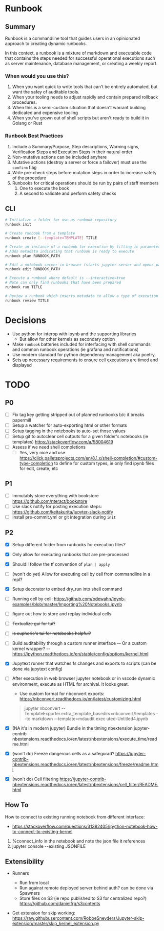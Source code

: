 # Runbook

## Summary

Runbook is a commandline tool that guides users in an opinionated approach to creating dynamic runbooks.

In this context, a runbook is a mixture of markdown and executable code that contains the steps needed for successful operational executions such as server maintenance, database management, or creating a weekly report.

### When would you use this?
1. When you want quick to write tools that can't be entirely automated, but want the safey of auditable tools.
2. When your tooling needs to adjust rapidly and contain prepared rollback procedures.
3. When this is a semi-custom situation that doesn't warrant building dedicated and expensive tooling
4. When you've grown out of shell scripts but aren't ready to build it in Golang or Rust

### Runbook Best Practices
1. Include a Summary/Purpose, Step descriptions, Warning signs, Verification Steps and Execution Steps in their natural order
2. Non-mutative actions can be included anyhere
3. Mutative actions (destroy a server or force a failover) must use the `confirm` flag
4. Write pre-check steps before mutation steps in order to increase safety of the procedure
5. Runbooks for critical operations should be run by pairs of staff members
   1. One to execute the book
   2. A second to validate and perform safety checks

## CLI

```sh
# Initialize a folder for use as runbook repository
runbook init

# Create runbook from a template
runbook create [--template=TEMPLATE] TITLE

# Create an instance of a runbook for execution by filling in parameterization
# Adds metadata indicating that runbook is ready to execute
runbook plan RUNBOOK_PATH

# Edit a notebook server in browser (starts jupyter server and opens page)
runbook edit RUNBOOK_PATH

# Execute a runbook where default is --interactive=true
# Note can only find runbooks that have been prepared
runbook run TITLE

# Review a runbook which inserts metadata to allow a type of execution
runbook review TITLE
```

# Decisions

- Use python for interop with ipynb and the supporting libraries
    - But allow for other kernels as secondary option
- Make `runbook` batteries included for interfacing with shell commands and common runbook
operations (ie grafana and notifications)
- Use modern standard for python dependency management aka poetry.
- Sets up necessary requirements to ensure cell executions are timed and displayed

# TODO
## P0
- [ ] Fix tag key getting stripped out of planned runbooks b/c it breaks papermill
- [ ] Setup a watcher for auto-exporting html or other formats
- [ ] Setup tagging in the notebooks to auto-set those values
- [ ] Setup git to autoclear cell outputs for a given folder's notebooks (ie templates) https://stackoverflow.com/a/58004619
- [ ] Assess if we need shell completions
   - [ ] Yes, very nice and use https://click.palletsprojects.com/en/8.1.x/shell-completion/#custom-type-completion to define for custom types, ie only find ipynb files for edit, create, etc

## P1
- [ ] Immutably store everything with bookstore https://github.com/nteract/bookstore
- [ ] Use slack notify for posting execution steps: https://github.com/keitakurita/jupyter-slack-notify
- [ ] Install pre-commit.yml or git integration during `init`

## P2
- [x] Setup different folder from runbooks for execution files?
- [x] Only allow for executing runbooks that are pre-processed
- [x] Should I follow the tf convention of `plan | apply`
- [ ] (won't do yet) Allow for executing cell by cell from commandline in a repl?
- [x] Setup decorator to embed dry_run into shell command
- [ ] Running cell by cell: https://github.com/odewahn/ipynb-examples/blob/master/Importing%20Notebooks.ipynb
- [ ] figure out how to store and replay individual cells
- [ ] ~~Textualize gui for tui?~~
- [ ] ~~is euphorie's tui for notebooks helpful?~~
- [ ] Build auditability through a custom runner interface
  -- Or a custom kernel wrapper?
  -- https://ipython.readthedocs.io/en/stable/config/options/kernel.html
- [x] Jupytext runner that watches fs changes and exports to scripts (can be done via jupytext
        config)
- [ ] After execution in web browser jupyter notebook or in vscode dynamic environment, execute as HTML
   for archival. It looks great.

   - Use custom format for nbconvert exports: https://nbconvert.readthedocs.io/en/latest/customizing.html

   > jupyter nbconvert --TemplateExporter.extra_template_basedirs=nbconvert/templates --to markdown --template=mdaudit exec
   > uted-Untitled4.ipynb

- [x] (NA it's in modern jupyter) Bundle in the timing nbextension jupyter-contrib-nbextensions.readthedocs.io/en/latest/nbextensions/execute_time/readme.html
- [x] (won't do) Freeze dangerous cells as a safegurad? https://jupyter-contrib-nbextensions.readthedocs.io/en/latest/nbextensions/freeze/readme.html
- [x] (won't do) Cell filtering https://jupyter-contrib-nbextensions.readthedocs.io/en/latest/nbextensions/cell_filter/README.html

## How To
How to connect to existing running notebook from different interface:
- https://stackoverflow.com/questions/31382405/ipython-notebook-how-to-connect-to-existing-kernel
1. %connect_info in the notebook and note the json file it references
2. jupyter console --existing JSONFILE

## Extensibility

- Runners
   - Run from local
   - Run against remote deployed server behind auth? can be done via Spawners
   - Store files on S3 (ie repo published to S3 for centralized repo?) https://github.com/danielfrg/s3contents

- Get extension for skip working: https://raw.githubusercontent.com/RobbeSneyders/Jupyter-skip-extension/master/skip_kernel_extension.py
